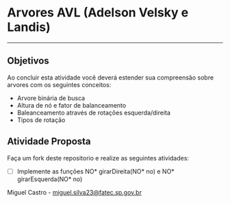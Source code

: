 # Arvores AVL (Adelson Velsky e Landis)
---

## Objetivos

Ao concluir esta atividade você deverá estender sua compreensão sobre arvores com os seguintes conceitos:
* Arvore binária de busca
* Altura de nó e fator de balanceamento
* Baleanceamento através de rotações esquerda/direita 
* Tipos de rotação


## Atividade Proposta

Faça um fork deste repositorio e realize as seguintes atividades: 

- [ ] Implemente as funções NO* girarDireita(NO* no) e NO* girarEsquerda(NO* no)

Miguel Castro - miguel.silva23@fatec.sp.gov.br
